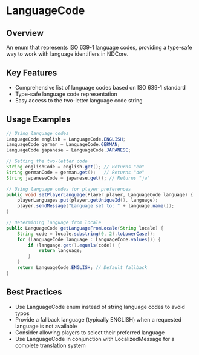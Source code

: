 # LanguageCode

## Overview

An enum that represents ISO 639-1 language codes, providing a type-safe way to work with language identifiers in NDCore.

## Key Features

- Comprehensive list of language codes based on ISO 639-1 standard
- Type-safe language code representation
- Easy access to the two-letter language code string

## Usage Examples

```java
// Using language codes
LanguageCode english = LanguageCode.ENGLISH;
LanguageCode german = LanguageCode.GERMAN;
LanguageCode japanese = LanguageCode.JAPANESE;

// Getting the two-letter code
String englishCode = english.get(); // Returns "en"
String germanCode = german.get();   // Returns "de"
String japaneseCode = japanese.get(); // Returns "ja"

// Using language codes for player preferences
public void setPlayerLanguage(Player player, LanguageCode language) {
    playerLanguages.put(player.getUniqueId(), language);
    player.sendMessage("Language set to: " + language.name());
}

// Determining language from locale
public LanguageCode getLanguageFromLocale(String locale) {
    String code = locale.substring(0, 2).toLowerCase();
    for (LanguageCode language : LanguageCode.values()) {
        if (language.get().equals(code)) {
            return language;
        }
    }
    return LanguageCode.ENGLISH; // Default fallback
}
```

## Best Practices

- Use LanguageCode enum instead of string language codes to avoid typos
- Provide a fallback language (typically ENGLISH) when a requested language is not available
- Consider allowing players to select their preferred language
- Use LanguageCode in conjunction with LocalizedMessage for a complete translation system